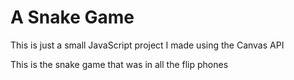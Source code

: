 # A Snake Game

This is just a small JavaScript project I made using the Canvas API

This is the snake game that was in all the flip phones
